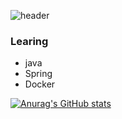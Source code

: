 ![header](https://capsule-render.vercel.app/api?type=Waving&color=auto&text=Welcome~ )

### Learing
- java
- Spring 
- Docker

[![Anurag's GitHub stats](https://github-readme-stats.vercel.app/api?username=sbs1621)](https://github.com/sbs1621/github-readme-stats)




<!--
**sbs1621/sbs1621** is a ✨ _special_ ✨ repository because its `README.md` (this file) appears on your GitHub profile.

Here are some ideas to get you started:

- 🔭 I’m currently working on ...
- 🌱 I’m currently learning ...
- 👯 I’m looking to collaborate on ...
- 🤔 I’m looking for help with ...
- 💬 Ask me about ...
- 📫 How to reach me: ...
- 😄 Pronouns: ...
- ⚡ Fun fact: ...
-->
